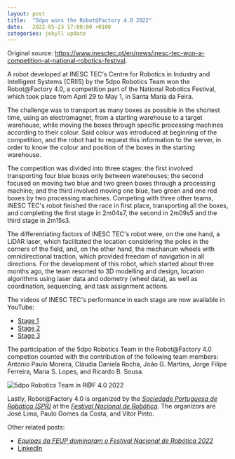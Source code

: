 ```yaml
---
layout: post
title:  "5dpo wins the Robot@Factory 4.0 2022"
date:   2022-05-23 17:00:00 +0100
categories: jekyll update
---
```


Original source:
https://www.inesctec.pt/en/news/inesc-tec-won-a-competition-at-national-robotics-festival.

A robot developed at INESC TEC's Centre for Robotics in Industry and Intelligent
Systems (CRIIS) by the 5dpo Robotics Team won the Robot@Factory 4.0, a
competition part of the National Robotics Festival, which took place from April
29 to May 1, in Santa Maria da Feira.

The challenge was to transport as many boxes as possible in the shortest time,
using an electromagnet, from a starting warehouse to a target warehouse, while
moving the boxes through specific processing machines according to their colour.
Said colour was introduced at beginning of the competition, and the robot had to
request this information to the server, in order to know the colour and position
of the boxes in the starting warehouse.

The competition was divided into three stages: the first involved transporting
four blue boxes only between warehouses; the second focused on moving two blue
and two green boxes through a processing machine; and the third involved moving
one blue, two green and one red boxes by two processing machines. Competing with
three other teams, INESC TEC's robot finished the race in first place,
transporting all the boxes, and completing the first stage in 2m04s7, the second
in 2m09s5 and the third stage in 2m15s3.

The differentiating factors of INESC TEC's robot were, on the one hand, a LiDAR
laser, which facilitated the location considering the poles in the corners of
the field, and, on the other hand, the mechanum wheels with omnidirectional
traction, which provided freedom of navigation in all directions. For the
development of this robot, which started about three months ago, the team
resorted to 3D modelling and design, location algorithms using laser data and
odometry (wheel data), as well as coordination, sequencing, and task assignment
actions.

The videos of INESC TEC's performance in each stage are now available in
YouTube:

- [Stage 1](https://www.youtube.com/watch?v=n43WYKxIqsw&ab_channel=RicardoB.Sousa)
- [Stage 2](https://www.youtube.com/watch?v=MOmQtHFp82c&ab_channel=RicardoB.Sousa)
- [Stage 3](https://www.youtube.com/watch?v=vSFL1KaYRLA&ab_channel=RicardoB.Sousa)

The participation of the 5dpo Robotics Team in the Robot@Factory 4.0 competion
counted with the contribution of the following team members: António Paulo
Moreira, Cláudia Daniela Rocha, João G. Martins, Jorge Filipe Ferreira, Maria S.
Lopes, and Ricardo B. Sousa.

![5dpo Robotics Team in R@F 4.0 2022](/img/ratf2022/foto_robot_melhorada.jpg)

Lastly, Robot@Factory 4.0 is organized by the
[_Sociedade Portuguesa de Robótica (SPR)_](http://www.sprobotica.pt/) at the
[_Festival Nacional de Robótica_](https://www.festivalnacionalrobotica.pt/). The
organizors are José Lima, Paulo Gomes da Costa, and Vítor Pinto.

Other related posts:

- [_Equipas da FEUP dominaram o Festival Nacional de Robótica 2022_](https://noticias.up.pt/equipas-da-feup-dominam-o-festival-nacional-de-robotica-2022/)
- [LinkedIn](https://www.linkedin.com/posts/sousa-ricardob_participation-of-the-5dpo-feupinesc-tec-activity-6927379892497989633-61Ep)
